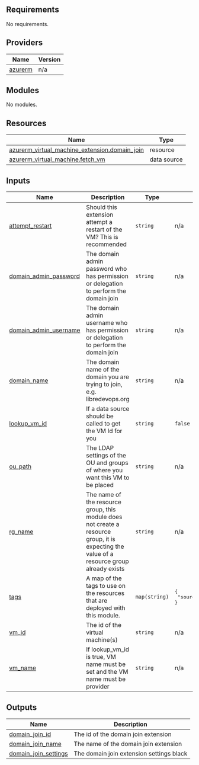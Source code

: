 ## Requirements

No requirements.

## Providers

| Name | Version |
|------|---------|
| <a name="provider_azurerm"></a> [azurerm](#provider\_azurerm) | n/a |

## Modules

No modules.

## Resources

| Name | Type |
|------|------|
| [azurerm_virtual_machine_extension.domain_join](https://registry.terraform.io/providers/hashicorp/azurerm/latest/docs/resources/virtual_machine_extension) | resource |
| [azurerm_virtual_machine.fetch_vm](https://registry.terraform.io/providers/hashicorp/azurerm/latest/docs/data-sources/virtual_machine) | data source |

## Inputs

| Name | Description | Type | Default | Required |
|------|-------------|------|---------|:--------:|
| <a name="input_attempt_restart"></a> [attempt\_restart](#input\_attempt\_restart) | Should this extension attempt a restart of the VM? This is recommended | `string` | n/a | yes |
| <a name="input_domain_admin_password"></a> [domain\_admin\_password](#input\_domain\_admin\_password) | The domain admin password who has permission or delegation to perform the domain join | `string` | n/a | yes |
| <a name="input_domain_admin_username"></a> [domain\_admin\_username](#input\_domain\_admin\_username) | The domain admin username who has permission or delegation to perform the domain join | `string` | n/a | yes |
| <a name="input_domain_name"></a> [domain\_name](#input\_domain\_name) | The domain name of the domain you are trying to join, e.g. libredevops.org | `string` | n/a | yes |
| <a name="input_lookup_vm_id"></a> [lookup\_vm\_id](#input\_lookup\_vm\_id) | If a data source should be called to get the VM Id for you | `string` | `false` | no |
| <a name="input_ou_path"></a> [ou\_path](#input\_ou\_path) | The LDAP settings of the OU and groups of where you want this VM to be placed | `string` | n/a | yes |
| <a name="input_rg_name"></a> [rg\_name](#input\_rg\_name) | The name of the resource group, this module does not create a resource group, it is expecting the value of a resource group already exists | `string` | n/a | yes |
| <a name="input_tags"></a> [tags](#input\_tags) | A map of the tags to use on the resources that are deployed with this module. | `map(string)` | <pre>{<br>  "source": "terraform"<br>}</pre> | no |
| <a name="input_vm_id"></a> [vm\_id](#input\_vm\_id) | The id of the virtual machine(s) | `string` | n/a | yes |
| <a name="input_vm_name"></a> [vm\_name](#input\_vm\_name) | If lookup\_vm\_id is true, VM name must be set and the VM name must be provider | `string` | n/a | yes |

## Outputs

| Name | Description |
|------|-------------|
| <a name="output_domain_join_id"></a> [domain\_join\_id](#output\_domain\_join\_id) | The id of the domain join extension |
| <a name="output_domain_join_name"></a> [domain\_join\_name](#output\_domain\_join\_name) | The name of the domain join extension |
| <a name="output_domain_join_settings"></a> [domain\_join\_settings](#output\_domain\_join\_settings) | The domain join extension settings black |
